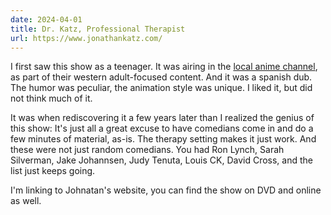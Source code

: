 ```yaml
---
date: 2024-04-01
title: Dr. Katz, Professional Therapist
url: https://www.jonathankatz.com/
---
```

I first saw this show as a teenager. It was airing in the [local anime channel](https://en.wikipedia.org/wiki/Locomotion_(TV_channel)), as part of their western adult-focused content.
And it was a spanish dub. The humor was peculiar, the animation style was unique. I liked it, but did not think much of it.

It was when rediscovering it a few years later than I realized the genius of this show: It's just all a great excuse to have comedians come in and do a few minutes of material, as-is.
The therapy setting makes it just work. And these were not just random comedians. You had Ron Lynch, Sarah Silverman, Jake Johannsen, Judy Tenuta, Louis CK, David Cross, and the list just keeps going.

I'm linking to Johnatan's website, you can find the show on DVD and online as well.